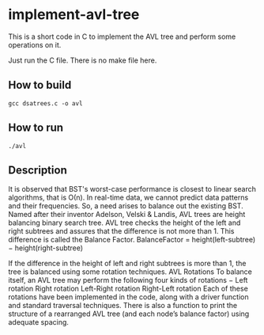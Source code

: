 # implement-avl-tree
This is a short code in C to implement the AVL tree and perform some operations on it.

Just run the C file. There is no make file here.

## How to build

``` 
gcc dsatrees.c -o avl
```

## How to run

```
./avl
```
## Description
It is observed that BST's worst-case performance is closest to linear search algorithms, that is Ο(n). In real-time data, we cannot predict data patterns and their frequencies. So, a need arises to balance out the existing BST.
Named after their inventor Adelson, Velski & Landis, AVL trees are height balancing binary search tree. AVL tree checks the height of the left and right subtrees and assures that the difference is not more than 1. This difference is called the Balance Factor.
BalanceFactor = height(left-subtree) − height(right-subtree)

If the difference in the height of left and right subtrees is more than 1, the tree is balanced using some rotation techniques.
AVL Rotations
To balance itself, an AVL tree may perform the following four kinds of rotations −
Left rotation
Right rotation
Left-Right rotation
Right-Left rotation
Each of these rotations have been implemented in the code, along with a driver function and standard traversal techniques. There is also a function to print the structure of a rearranged AVL tree (and each node’s balance factor) using adequate spacing.
